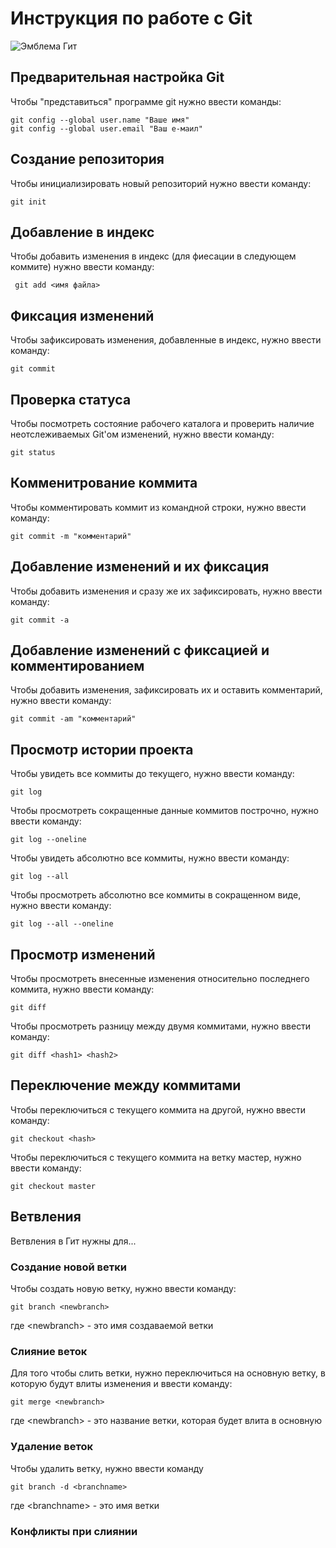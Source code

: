 # **Инструкция по работе с Git**

![Эмблема Гит](git.jpeg)

## Предварительная настройка Git

Чтобы "представиться" программе git нужно ввести команды:

    git config --global user.name "Ваше имя"
    git config --global user.email "Ваш е-маил"

## Создание репозитория

Чтобы инициализировать новый репозиторий нужно ввести команду:

    git init

## Добавление в индекс

Чтобы добавить изменения в индекс (для фиесации в следующем коммите) нужно ввести команду:

     git add <имя файла>

## Фиксация изменений 

Чтобы зафиксировать изменения, добавленные в индекс, нужно ввести команду:

    git commit

## Проверка статуса

Чтобы посмотреть состояние рабочего каталога и проверить наличие неотслеживаемых Git'ом изменений, нужно ввести команду:

    git status

## Комменитрование коммита

Чтобы комментировать коммит из командной строки, нужно ввести команду:

    git commit -m "комментарий"

## Добавление изменений и их фиксация

Чтобы добавить изменения и сразу же их зафиксировать, нужно ввести команду:

    git commit -a

## Добавление изменений с фиксацией и комментированием

Чтобы добавить изменения, зафиксировать их и оставить комментарий, нужно ввести команду:

    git commit -am "комментарий"

## Просмотр истории проекта

Чтобы увидеть все коммиты до текущего, нужно ввести команду:

    git log

Чтобы просмотреть сокращенные данные коммитов построчно, нужно ввести команду:

    git log --oneline

Чтобы увидеть абсолютно все коммиты, нужно ввести команду:

    git log --all

Чтобы просмотреть абсолютно все коммиты в сокращенном виде, нужно ввести команду:

    git log --all --oneline

## Просмотр изменений

Чтобы просмотреть внесенные изменения относительно последнего коммита, нужно ввести команду:

    git diff

Чтобы просмотреть разницу между двумя коммитами, нужно ввести команду:

    git diff <hash1> <hash2>

## Переключение между коммитами

Чтобы переключиться с текущего коммита на другой, нужно ввести команду:

    git checkout <hash>

Чтобы переключиться с текущего коммита на ветку мастер, нужно ввести команду:

    git checkout master

## Ветвления

Ветвления в Гит нужны для...

### Создание новой ветки

Чтобы создать новую ветку, нужно ввести команду:

    git branch <newbranch>

где \<newbranch> - это имя создаваемой ветки

### Слияние веток

Для того чтобы слить ветки, нужно переключиться на основную ветку, в которую будут влиты изменения и ввести команду:

    git merge <newbranch>

где \<newbranch> - это название ветки, которая будет влита в основную

### Удаление веток

Чтобы удалить ветку, нужно ввести команду

    git branch -d <branchname>

где \<branchname> - это имя ветки

### Конфликты при слиянии